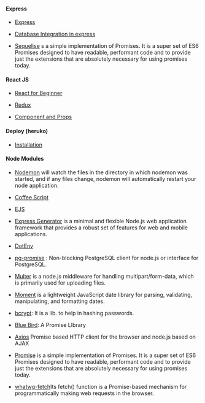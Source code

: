 #### Express

- [Express](http://expressjs.com/en/api.html)

- [Database Integration in express](https://expressjs.com/en/guide/database-integration.html#postgresql)

- [Sequelise](http://docs.sequelizejs.com/) 
s a simple implementation of Promises. It is a super set of ES6 Promises designed to have readable, performant code and to provide just the extensions that are absolutely necessary for using promises today.


#### React JS

- [React for Beginner](https://reactjs.org/docs/hello-world.html)
- [Redux](http://redux.js.org/docs/basics/UsageWithReact.html)

- [Component and Props](https://reactjs.org/docs/components-and-props.html)

#### Deploy (heruko)
- [Installation](https://devcenter.heroku.com/articles/heroku-cli#debian-ubuntu)
#### Node Modules

- [Nodemon](https://www.npmjs.com/package/nodemon)  will watch the files in the directory in which nodemon was started, and if any files change, nodemon will automatically restart your node application.

- [Coffee Script](http://coffeescript.org/)

- [EJS](https://www.npmjs.com/package/ejs)

- [Express Generator](https://expressjs.com/en/starter/generator.html)  is a minimal and flexible Node.js web application framework that provides a robust set of features for web and mobile applications. 

- [DotEnv](https://www.npmjs.com/package/dotenv-extended) 

- [pg-promise](https://www.npmjs.com/package/pg-promise) : Non-blocking PostgreSQL client for node.js or interface for PostgreSQL.

- [Multer](https://www.npmjs.com/package/multer)   is a node.js middleware for handling multipart/form-data, which is primarily used for uploading files. 

- [Moment](https://www.npmjs.com/package/moment)  is a lightweight JavaScript date library for parsing, validating, manipulating, and formatting dates.

- [bcrypt](https://www.npmjs.com/package/bcrypt): It is a lib. to help in hashing passwords.
- [Blue Bird](http://bluebirdjs.com/docs/why-promises.html): A Promise LIbrary
- [Axios](https://www.npmjs.com/package/axios) Promise based HTTP client for the browser and node.js based on AJAX
- [Promise](https://www.npmjs.com/package/promise) is a simple implementation of Promises. It is a super set of ES6 Promises designed to have readable, performant code and to provide just the extensions that are absolutely necessary for using promises today.

- [whatwg-fetch](https://www.npmjs.com/package/whatwg-fetch)Its fetch() function is a Promise-based mechanism for programmatically making web requests in the browser.

